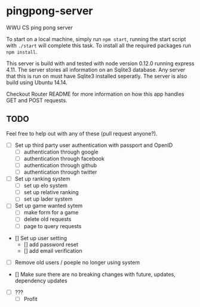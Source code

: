 # pingpong-server
WWU CS ping pong server

To start on a local machine, simply run `npm start`, running the start script with `./start` will complete this task. To install all the required packages run `npm install`. 

This server is build with and tested with node version 0.12.0 running express 4.11. The server stores all information on an Sqlite3 database. 
Any server that this is run on must have Sqlite3 installed seperatly. The server is also build using Ubuntu 14.14. 

Checkout Router README for more information on how this app handles GET and POST requests.

## TODO
Feel free to help out with any of these (pull request anyone?).
- [ ] Set up third party user authentication with passport and OpenID
	- [ ] authentication through google
	- [ ] authentication through facebook
	- [ ] authentication through github
	- [ ] authentication through twitter
- [ ] Set up ranking system
	- [ ] set up elo system
	- [ ] set up relative ranking
	- [ ] set up lader system
- [ ] Set up game wanted sytem
	- [ ] make form for a game
	- [ ] delete old requests
	- [ ] page to query requests
- [] Set up user setting
	- [] add password reset
	- [] add email verification
- [ ] Remove old users / poeple no longer using system
- [] Make sure there are no breaking changes with future, updates,  dependency updates
- [ ] ???
    - [ ] Profit
